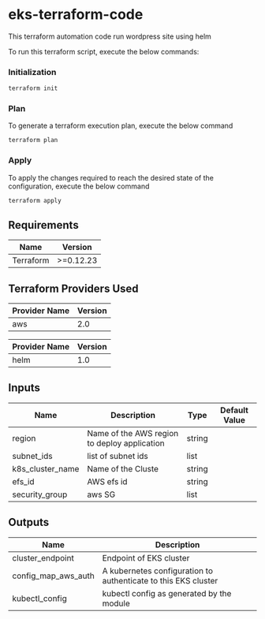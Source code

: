 # eks-terraform-code


This terraform automation code run wordpress site using helm



To run this terraform script, execute the below commands:

### Initialization


```bash
terraform init 
```

### Plan

To generate a terraform execution plan, execute the below command

```bash
terraform plan
```

### Apply

To apply the changes required to reach the desired state of the configuration,
execute the below command

```bash
terraform apply
```

## Requirements

| Name      | Version   |
|-----------|-----------|
| Terraform | >=0.12.23 |

## Terraform Providers Used

| Provider Name | Version |
|---------------|---------|
| aws           | 2.0     |

| Provider Name | Version |
|---------------|---------|
| helm          | 1.0    |

## Inputs

| Name                   | Description                                | Type   | Default Value  |
|------------------------|--------------------------------------------|--------|----------------|
| region                 | Name of the AWS region to deploy application | string |                |
| subnet_ids                | list of subnet ids                      | list |        |
| k8s_cluster_name           | Name of the Cluste                  | string |                |
|   efs_id                           |  AWS efs id                             | string          |               |
| security_group | aws SG | list | |

## Outputs

| Name                              | Description                                    |
|-----------------------------------|------------------------------------------------|
| cluster_endpoint  | Endpoint of EKS cluster  |
|  config_map_aws_auth           |  A kubernetes configuration to authenticate to this EKS cluster                     |
| kubectl_config        |  kubectl config as generated by the module |                    |
